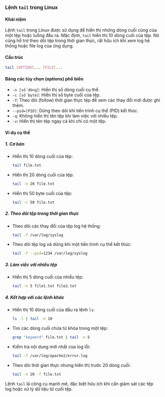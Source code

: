 ### Lệnh `tail` trong Linux  

#### **Khái niệm**  
Lệnh `tail` trong Linux được sử dụng để hiển thị những dòng cuối cùng của một tệp hoặc luồng đầu ra. Mặc định, `tail` hiển thị 10 dòng cuối của tệp. Nó cũng hỗ trợ theo dõi tệp trong thời gian thực, rất hữu ích khi xem log hệ thống hoặc file log của ứng dụng.  

#### **Cấu trúc**  
```bash
tail [OPTION]... [FILE]...
```

#### **Bảng các tùy chọn (options) phổ biến**  
- `-n [số dòng]`: Hiển thị số dòng cuối cụ thể.  
- `-c [số byte]`: Hiển thị số byte cuối của tệp.  
- `-f`: Theo dõi (follow) thời gian thực tệp để xem các thay đổi mới được ghi thêm.  
- `--pid=[PID]`: Dừng theo dõi khi tiến trình cụ thể (PID) kết thúc.  
- `-q`: Không hiển thị tên tệp khi làm việc với nhiều tệp.  
- `-v`: Hiển thị tên tệp ngay cả khi chỉ có một tệp.  

#### **Ví dụ cụ thể**

##### **1. Cơ bản**
- Hiển thị 10 dòng cuối của tệp:  
  ```bash
  tail file.txt
  ```
- Hiển thị 20 dòng cuối của tệp:  
  ```bash
  tail -n 20 file.txt
  ```
- Hiển thị 50 byte cuối của tệp:  
  ```bash
  tail -c 50 file.txt
  ```

##### **2. Theo dõi tệp trong thời gian thực**
- Theo dõi các thay đổi của tệp log hệ thống:  
  ```bash
  tail -f /var/log/syslog
  ```
- Theo dõi tệp log và dừng khi một tiến trình cụ thể kết thúc:  
  ```bash
  tail -f --pid=1234 /var/log/syslog
  ```

##### **3. Làm việc với nhiều tệp**
- Hiển thị 5 dòng cuối của nhiều tệp:  
  ```bash
  tail -n 5 file1.txt file2.txt
  ```

##### **4. Kết hợp với các lệnh khác**
- Hiển thị 10 dòng cuối của đầu ra lệnh `ls`:  
  ```bash
  ls -l | tail -n 10
  ```
- Tìm các dòng cuối chứa từ khóa trong một tệp:  
  ```bash
  grep "keyword" file.txt | tail -n 5
  ```
- Kiểm tra nội dung mới nhất của log lỗi:  
  ```bash
  tail -f /var/log/apache2/error.log
  ```
- Theo dõi thời gian thực nhưng hiển thị trước 20 dòng cuối:  
  ```bash
  tail -n 20 -f file.txt
  ```

Lệnh `tail` là công cụ mạnh mẽ, đặc biệt hữu ích khi cần giám sát các tệp log hoặc xử lý dữ liệu từ cuối tệp.
